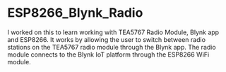 # ESP8266_Blynk_Radio
I worked on this to learn working with TEA5767 Radio Module, Blynk app and ESP8266. It works by allowing the user to switch between radio stations on the TEA5767 radio module through the Blynk app. The radio module connects to the Blynk IoT platform through the ESP8266 WiFi module.
